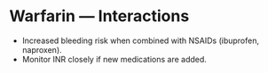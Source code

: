 # Warfarin — Interactions
- Increased bleeding risk when combined with NSAIDs (ibuprofen, naproxen).
- Monitor INR closely if new medications are added.
